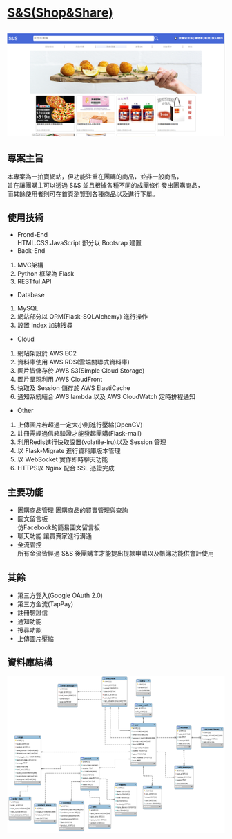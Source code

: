 # [S&S(Shop&Share)](https://shauncc.site/)
![img](img_readme/homepage.png)
---
## 專案主旨
本專案為一拍賣網站，但功能注重在團購的商品，並非一般商品，  
旨在讓團購主可以透過 S&S 並且根據各種不同的成團條件發出團購商品，  
而其餘使用者則可在首頁瀏覽到各種商品以及進行下單。
## 使用技術
* Frond-End  
HTML.CSS.JavaScript 部分以 Bootsrap 建置
* Back-End  
1. MVC架構  
2. Python 框架為 Flask  
3. RESTful API
* Database  
1. MySQL
2. 網站部分以 ORM(Flask-SQLAlchemy) 進行操作
3. 設置 Index 加速搜尋
* Cloud
1. 網站架設於 AWS EC2
2. 資料庫使用 AWS RDS(雲端關聯式資料庫)
3. 圖片皆儲存於 AWS S3(Simple Cloud Storage)
4. 圖片呈現利用 AWS CloudFront
5. 快取及 Session 儲存於 AWS ElastiCache
6. 通知系統結合 AWS lambda 以及 AWS CloudWatch 定時排程通知
* Other
1. 上傳圖片若超過一定大小則進行壓縮(OpenCV)
2. 註冊需經過信箱驗證才能發起團購(Flask-mail)
3. 利用Redis進行快取設置(volatile-lru)以及 Session 管理
4. 以 Flask-Migrate 進行資料庫版本管理
5. 以 WebSocket 實作即時聊天功能
6. HTTPS以 Nginx 配合 SSL 憑證完成
## 主要功能
* 團購商品管理
團購商品的買賣管理與查詢
* 圖文留言板  
仿Facebook的簡易圖文留言板
* 聊天功能
讓買賣家進行溝通  
* 金流管控  
所有金流皆經過 S&S 後團購主才能提出提款申請以及帳簿功能供會計使用
## 其餘
* 第三方登入(Google OAuth 2.0)
* 第三方金流(TapPay)
* 註冊驗證信
* 通知功能
* 搜尋功能
* 上傳圖片壓縮
## 資料庫結構
![img](img_readme/database.png)
